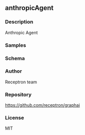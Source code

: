 ## anthropicAgent

### Description

Anthropic Agent

### Samples



### Schema


### Author

Receptron team

### Repository

https://github.com/receptron/graphai


### License

MIT

